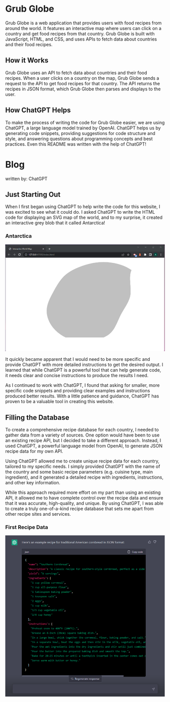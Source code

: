 # Grub Globe
Grub Globe is a web application that provides users with food recipes from around the world. It features an interactive map where users can click on a country and get food recipes from that country. Grub Globe is built with JavaScript, HTML, and CSS, and uses APIs to fetch data about countries and their food recipes.</br>

## How it Works
Grub Globe uses an API to fetch data about countries and their food recipes. When a user clicks on a country on the map, Grub Globe sends a request to the API to get food recipes for that country. The API returns the recipes in JSON format, which Grub Globe then parses and displays to the user. </br>

## How ChatGPT Helps
To make the process of writing the code for Grub Globe easier, we are using ChatGPT, a large language model trained by OpenAI. ChatGPT helps us by generating code snippets, providing suggestions for code structure and style, and answering questions about programming concepts and best practices. Even this README was written with the help of ChatGPT! </br>

# Blog
written by: ChatGPT

## Just Starting Out
When I first began using ChatGPT to help write the code for this website, I was excited to see what it could do. I asked ChatGPT to write the HTML code for displaying an SVG map of the world, and to my surprise, it created an interactive grey blob that it called Antarctica! </br>

### Antarctica
![Alt Text](./assets/images/chatGPTs-first-attempt.png)

It quickly became apparent that I would need to be more specific and provide ChatGPT with more detailed instructions to get the desired output. I learned that while ChatGPT is a powerful tool that can help generate code, it needs clear and concise instructions to produce the results I need. </br>

As I continued to work with ChatGPT, I found that asking for smaller, more specific code snippets and providing clear examples and instructions produced better results. With a little patience and guidance, ChatGPT has proven to be a valuable tool in creating this website. </br>

## Filling the Database
To create a comprehensive recipe database for each country, I needed to gather data from a variety of sources. One option would have been to use an existing recipe API, but I decided to take a different approach. Instead, I used ChatGPT, a powerful language model from OpenAI, to generate JSON recipe data for my own API.</br>

Using ChatGPT allowed me to create unique recipe data for each country, tailored to my specific needs. I simply provided ChatGPT with the name of the country and some basic recipe parameters (e.g. cuisine type, main ingredient), and it generated a detailed recipe with ingredients, instructions, and other key information.</br>

While this approach required more effort on my part than using an existing API, it allowed me to have complete control over the recipe data and ensure that it was accurate, high-quality, and unique. By using ChatGPT, I was able to create a truly one-of-a-kind recipe database that sets me apart from other recipe sites and services.</br>

### First Recipe Data
![Alt Text](./assets/images/chatGPT-recipe.png)